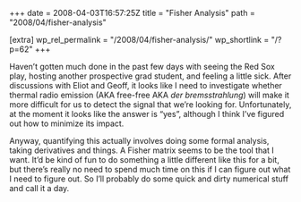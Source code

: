 +++
date = 2008-04-03T16:57:25Z
title = "Fisher Analysis"
path = "2008/04/fisher-analysis"

[extra]
wp_rel_permalink = "/2008/04/fisher-analysis/"
wp_shortlink = "/?p=62"
+++

Haven’t gotten much done in the past few days with seeing the Red Sox play,
hosting another prospective grad student, and feeling a little sick. After
discussions with Eliot and Geoff, it looks like I need to investigate whether
thermal radio emission (AKA free-free AKA _der bremsstrahlung_) will make it
more difficult for us to detect the signal that we’re looking for.
Unfortunately, at the moment it looks like the answer is “yes”, although I
think I’ve figured out how to minimize its impact.

Anyway, quantifying this actually involves doing some formal analysis, taking
derivatives and things. A Fisher matrix seems to be the tool that I want. It’d
be kind of fun to do something a little different like this for a bit, but
there’s really no need to spend much time on this if I can figure out what I
need to figure out. So I’ll probably do some quick and dirty numerical stuff
and call it a day.

